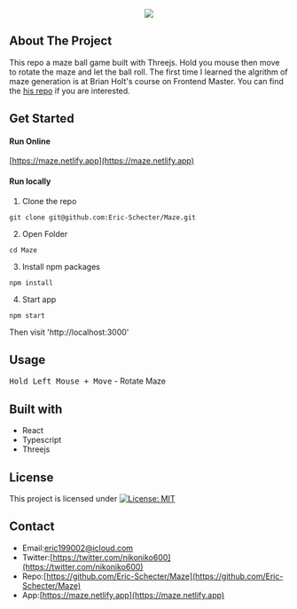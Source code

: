 <p align="center">
  <img src="https://user-images.githubusercontent.com/26343636/97111535-476f5800-171a-11eb-9532-23060c4976fc.gif">
</p>

## About The Project
This repo a maze ball game built with Threejs.
Hold you mouse then move to rotate the maze and let the ball roll.
The first time I learned the algrithm of maze generation is at Brian Holt's course on Frontend Master.
You can find the [his repo](https://github.com/btholt/four-semesters-of-cs-part-two) if you are interested.

## Get Started
#### Run Online   
[https://maze.netlify.app](https://maze.netlify.app) 

#### Run locally
1. Clone the repo  
```
git clone git@github.com:Eric-Schecter/Maze.git
```
2. Open Folder
```
cd Maze
```
3. Install npm packages  
```
npm install
```
4. Start app  
```
npm start
```
Then visit 'http://localhost:3000'

## Usage
<kbd>Hold Left Mouse + Move</kbd> - Rotate Maze

## Built with
* React
* Typescript
* Threejs

## License
This project is licensed under [![License: MIT](https://img.shields.io/badge/License-MIT-yellow.svg)](https://opensource.org/licenses/MIT)

## Contact
* Email:[eric199002@icloud.com](eric199002@icloud.com)
* Twitter:[https://twitter.com/nikoniko600](https://twitter.com/nikoniko600)
* Repo:[https://github.com/Eric-Schecter/Maze](https://github.com/Eric-Schecter/Maze)
* App:[https://maze.netlify.app](https://maze.netlify.app) 